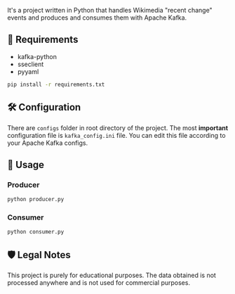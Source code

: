 It's a project written in Python that handles Wikimedia "recent change" events and produces and consumes them with Apache Kafka.

## 🔗 Requirements
- kafka-python
- sseclient
- pyyaml

```bash
pip install -r requirements.txt
```

## 🛠 Configuration

There are `configs` folder in root directory of the project. The most **important** configuration file is `kafka_config.ini` file. You can edit this file according to your Apache Kafka configs.

## 🏹 Usage

### Producer
```bash
python producer.py
```

### Consumer
```bash
python consumer.py
```

## 🛡 Legal Notes

This project is purely for educational purposes. The data obtained is not processed anywhere and is not used for commercial purposes.